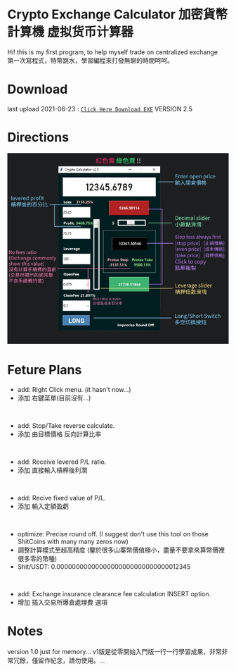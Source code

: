 # Crypto Exchange Calculator 加密貨幣計算機 虚拟货币计算器
 Hi! this is my first program, to help myself trade on centralized exchange<br>
 第一次寫程式，特幣跳水，學習編程來打發無聊的時間呵呵。

# Download
 last upload 2021-06-23 : [`Click Here Download EXE`](https://mega.nz/file/roRmjDhR#qcBwT_zwSoKVIC-8dcE-4hMKjbH-ea0Yhe4Q9XKWt_o) VERSION 2.5

# Directions
![image](https://raw.githubusercontent.com/imt48/Crypto_Exchange_Calculator/main/Directions.jpg)

# Feture Plans
* add: Right Click menu. (it hasn't now...)
* 添加 右鍵菜單(目前沒有...)
<br>

* add: Stop/Take reverse calculate.
* 添加 由目標價格 反向計算比率
<br>

* add: Receive levered P/L ratio.
* 添加 直接輸入槓桿後利潤
<br>

* add: Recive fixed value of P/L.
* 添加 輸入定額盈虧
<br>

* optimize: Precise round off. (I suggest don't use this tool on those ShitCoins with many many zeros now)
* 調整計算模式至超高精度 (鑒於很多山寨幣價值極小，盡量不要拿來算幣價裡很多零的幣種)
* Shit/USDT: 0.00000000000000000000000000000012345
<br>

* add: Exchange insurance clearance fee calculation INSERT option.
* 增加  插入交易所爆倉處理費 選項


# Notes
version 1.0 just for memory...
v1版是從零開始入門版一行一行學習成果，非常非常冗餘，僅留作紀念，請勿使用。...
